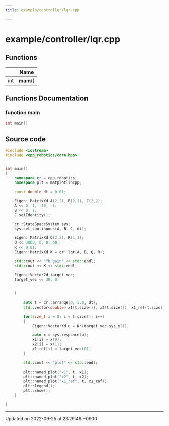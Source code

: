 ```yaml
---
title: example/controller/lqr.cpp

---
```


# example/controller/lqr.cpp



## Functions

|                | Name           |
| -------------- | -------------- |
| int | **[main](/cpp_robotics/doxybook/Files/lqr_8cpp/#function-main)**() |


## Functions Documentation

### function main

```cpp
int main()
```




## Source code

```cpp
#include <iostream>
#include <cpp_robotics/core.hpp>


int main()
{
    namespace cr = cpp_robotics;
    namespace plt = matplotlibcpp;

    const double dt = 0.01;

    Eigen::MatrixXd A(2,2), B(2,1), C(2,2);
    A << 0, 1, -10, -1;
    B << 0, 1;
    C.setIdentity();

    cr::StateSpaceSystem sys;
    sys.set_continuous(A, B, C, dt);

    Eigen::MatrixXd Q(2,2), R(1,1);
    Q << 3000, 0, 0, 60;
    R << 0.01;
    Eigen::MatrixXd K = cr::lqr(A, B, Q, R);

    std::cout << "fb gain" << std::endl;
    std::cout << K << std::endl;

    Eigen::Vector2d target_vec;
    target_vec << 30, 0;
    

    {
        
        auto t = cr::arrange(0, 5.0, dt);
        std::vector<double> x1(t.size()), x2(t.size()), x1_ref(t.size());

        for(size_t i = 0; i < t.size(); i++)
        {
            Eigen::VectorXd u = K*(target_vec-sys.x());

            auto x = sys.responce(u);
            x1[i] = x(0);
            x2[i] = x(1);
            x1_ref[i] = target_vec(0);
        }

        std::cout << "plot" << std::endl;

        plt::named_plot("x1", t, x1);
        plt::named_plot("x2", t, x2);
        plt::named_plot("x1_ref", t, x1_ref);
        plt::legend();
        plt::show();
    }

}
```


-------------------------------

Updated on 2022-09-25 at 23:29:49 +0900
